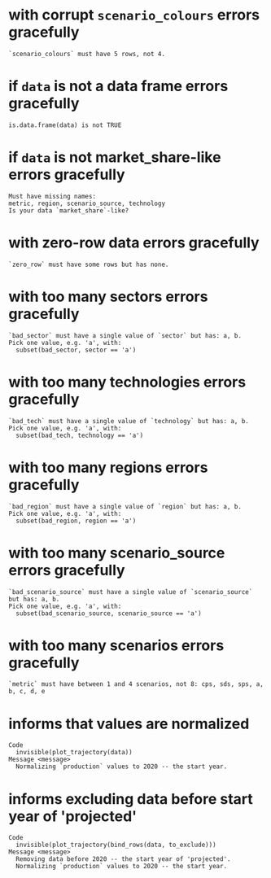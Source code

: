 # with corrupt `scenario_colours` errors gracefully

    `scenario_colours` must have 5 rows, not 4.

# if `data` is not a data frame errors gracefully

    is.data.frame(data) is not TRUE

# if `data` is not market_share-like errors gracefully

    Must have missing names:
    metric, region, scenario_source, technology
    Is your data `market_share`-like?

# with zero-row data errors gracefully

    `zero_row` must have some rows but has none.

# with too many sectors errors gracefully

    `bad_sector` must have a single value of `sector` but has: a, b.
    Pick one value, e.g. 'a', with:
      subset(bad_sector, sector == 'a')

# with too many technologies errors gracefully

    `bad_tech` must have a single value of `technology` but has: a, b.
    Pick one value, e.g. 'a', with:
      subset(bad_tech, technology == 'a')

# with too many regions errors gracefully

    `bad_region` must have a single value of `region` but has: a, b.
    Pick one value, e.g. 'a', with:
      subset(bad_region, region == 'a')

# with too many scenario_source errors gracefully

    `bad_scenario_source` must have a single value of `scenario_source` but has: a, b.
    Pick one value, e.g. 'a', with:
      subset(bad_scenario_source, scenario_source == 'a')

# with too many scenarios errors gracefully

    `metric` must have between 1 and 4 scenarios, not 8: cps, sds, sps, a, b, c, d, e

# informs that values are normalized

    Code
      invisible(plot_trajectory(data))
    Message <message>
      Normalizing `production` values to 2020 -- the start year.

# informs excluding data before start year of 'projected'

    Code
      invisible(plot_trajectory(bind_rows(data, to_exclude)))
    Message <message>
      Removing data before 2020 -- the start year of 'projected'.
      Normalizing `production` values to 2020 -- the start year.

